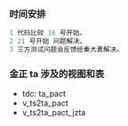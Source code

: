 ### 时间安排

```sql
1 代码比较 16 号开始。
2 21 号开始 问题解决。
3 三方测试问题会反馈给秦大勇解决。
```

### 金正 ta 涉及的视图和表

-  tdc: ta_pact
- v_ts2ta_pact
- v_ts2ta_pact_jzta